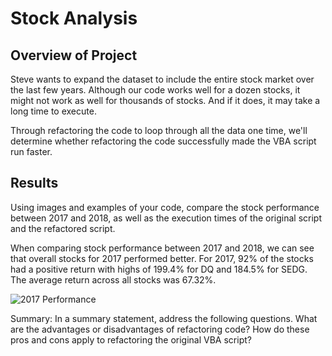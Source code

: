 # Stock Analysis

## Overview of Project

Steve wants to expand the dataset to include the entire stock market over the last few years. Although our code works well for a dozen stocks, it might not work as well for thousands of stocks. And if it does, it may take a long time to execute.

Through refactoring the code to loop through all the data one time, we'll determine whether refactoring the code successfully made the VBA script run faster. 

## Results
Using images and examples of your code, compare the stock performance between 2017 and 2018, as well as the execution times of the original script and the refactored script.

When comparing stock performance between 2017 and 2018, we can see that overall stocks for 2017 performed better.  For 2017, 92% of the stocks had a positive return with highs of 199.4% for DQ and 184.5% for SEDG.  The average return across all stocks was 67.32%.

![2017 Performance](https://user-images.githubusercontent.com/691355/124395628-f99fec00-dcb9-11eb-8ddd-daf2b229e358.png)



Summary: In a summary statement, address the following questions.
What are the advantages or disadvantages of refactoring code?
How do these pros and cons apply to refactoring the original VBA script?

